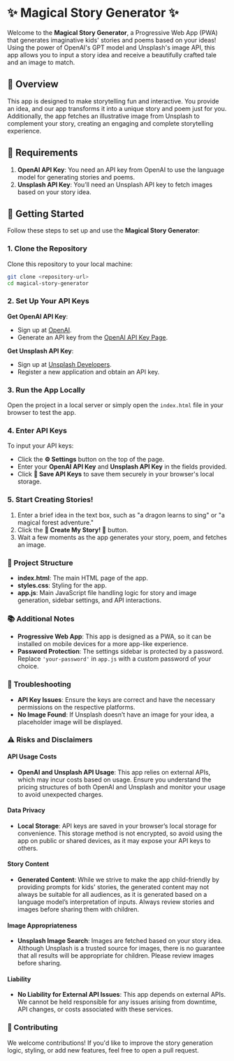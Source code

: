 # ✨ Magical Story Generator ✨

Welcome to the **Magical Story Generator**, a Progressive Web App (PWA) that generates imaginative kids' stories and poems based on your ideas! Using the power of OpenAI's GPT model and Unsplash's image API, this app allows you to input a story idea and receive a beautifully crafted tale and an image to match.

## 📝 Overview

This app is designed to make storytelling fun and interactive. You provide an idea, and our app transforms it into a unique story and poem just for you. Additionally, the app fetches an illustrative image from Unsplash to complement your story, creating an engaging and complete storytelling experience.

## 🔧 Requirements

1. **OpenAI API Key**: You need an API key from OpenAI to use the language model for generating stories and poems.
2. **Unsplash API Key**: You’ll need an Unsplash API key to fetch images based on your story idea.

## 🚀 Getting Started

Follow these steps to set up and use the **Magical Story Generator**:

### 1. Clone the Repository
Clone this repository to your local machine:

```bash
git clone <repository-url>
cd magical-story-generator
```

### 2. Set Up Your API Keys

**Get OpenAI API Key**:
- Sign up at [OpenAI](https://platform.openai.com/signup).
- Generate an API key from the [OpenAI API Key Page](https://platform.openai.com/account/api-keys).

**Get Unsplash API Key**:
- Sign up at [Unsplash Developers](https://unsplash.com/developers).
- Register a new application and obtain an API key.

### 3. Run the App Locally
Open the project in a local server or simply open the `index.html` file in your browser to test the app.

### 4. Enter API Keys
To input your API keys:

- Click the **⚙️ Settings** button on the top of the page.
- Enter your **OpenAI API Key** and **Unsplash API Key** in the fields provided.
- Click **💾 Save API Keys** to save them securely in your browser's local storage.

### 5. Start Creating Stories!

1. Enter a brief idea in the text box, such as "a dragon learns to sing" or "a magical forest adventure."
2. Click the **📝 Create My Story! 🎉** button.
3. Wait a few moments as the app generates your story, poem, and fetches an image.

### 📂 Project Structure

- **index.html**: The main HTML page of the app.
- **styles.css**: Styling for the app.
- **app.js**: Main JavaScript file handling logic for story and image generation, sidebar settings, and API interactions.

### 📚 Additional Notes

- **Progressive Web App**: This app is designed as a PWA, so it can be installed on mobile devices for a more app-like experience.
- **Password Protection**: The settings sidebar is protected by a password. Replace `'your-password'` in `app.js` with a custom password of your choice.

### 🤔 Troubleshooting

- **API Key Issues**: Ensure the keys are correct and have the necessary permissions on the respective platforms.
- **No Image Found**: If Unsplash doesn’t have an image for your idea, a placeholder image will be displayed.

### ⚠️ Risks and Disclaimers

#### API Usage Costs
- **OpenAI and Unsplash API Usage**: This app relies on external APIs, which may incur costs based on usage. Ensure you understand the pricing structures of both OpenAI and Unsplash and monitor your usage to avoid unexpected charges.

#### Data Privacy
- **Local Storage**: API keys are saved in your browser’s local storage for convenience. This storage method is not encrypted, so avoid using the app on public or shared devices, as it may expose your API keys to others.

#### Story Content
- **Generated Content**: While we strive to make the app child-friendly by providing prompts for kids' stories, the generated content may not always be suitable for all audiences, as it is generated based on a language model’s interpretation of inputs. Always review stories and images before sharing them with children.

#### Image Appropriateness
- **Unsplash Image Search**: Images are fetched based on your story idea. Although Unsplash is a trusted source for images, there is no guarantee that all results will be appropriate for children. Please review images before sharing.

#### Liability
- **No Liability for External API Issues**: This app depends on external APIs. We cannot be held responsible for any issues arising from downtime, API changes, or costs associated with these services.

### 🌟 Contributing

We welcome contributions! If you'd like to improve the story generation logic, styling, or add new features, feel free to open a pull request.
